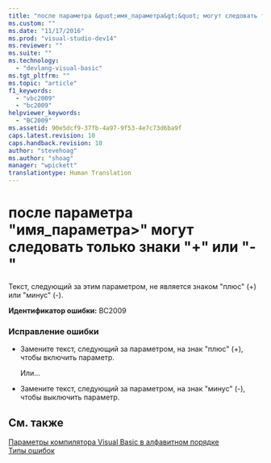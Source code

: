 ```yaml
---
title: "после параметра &quot;имя_параметра&gt;&quot; могут следовать только знаки &quot;+&quot; или &quot;-&quot; | Microsoft Docs"
ms.custom: ""
ms.date: "11/17/2016"
ms.prod: "visual-studio-dev14"
ms.reviewer: ""
ms.suite: ""
ms.technology: 
  - "devlang-visual-basic"
ms.tgt_pltfrm: ""
ms.topic: "article"
f1_keywords: 
  - "vbc2009"
  - "bc2009"
helpviewer_keywords: 
  - "BC2009"
ms.assetid: 90e5dcf9-37fb-4a97-9f53-4e7c73d6ba9f
caps.latest.revision: 10
caps.handback.revision: 10
author: "stevehoag"
ms.author: "shoag"
manager: "wpickett"
translationtype: Human Translation
---
```

# после параметра &quot;имя_параметра&gt;&quot; могут следовать только знаки &quot;+&quot; или &quot;-&quot;
Текст, следующий за этим параметром, не является знаком "плюс" \(\+\) или "минус" \(\-\).  
  
 **Идентификатор ошибки:** BC2009  
  
### Исправление ошибки  
  
-   Замените текст, следующий за параметром, на знак "плюс" \(\+\), чтобы включить параметр.  
  
     Или...  
  
-   Замените текст, следующий за параметром, на знак "минус" \(\-\), чтобы выключить параметр.  
  
## См. также  
 [Параметры компилятора Visual Basic в алфавитном порядке](../../visual-basic/reference/command-line-compiler/compiler-options-listed-alphabetically.md)   
 [Типы ошибок](../../visual-basic/programming-guide/language-features/error-types.md)
